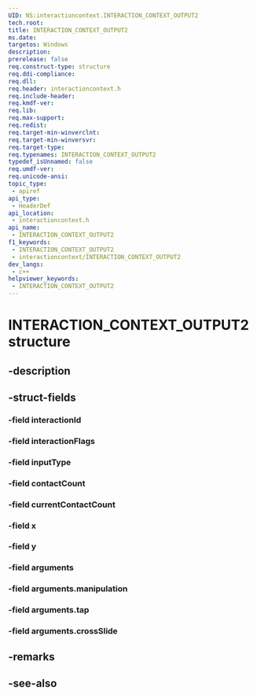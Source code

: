 ```yaml
---
UID: NS:interactioncontext.INTERACTION_CONTEXT_OUTPUT2
tech.root: 
title: INTERACTION_CONTEXT_OUTPUT2
ms.date: 
targetos: Windows
description: 
prerelease: false
req.construct-type: structure
req.ddi-compliance: 
req.dll: 
req.header: interactioncontext.h
req.include-header: 
req.kmdf-ver: 
req.lib: 
req.max-support: 
req.redist: 
req.target-min-winverclnt: 
req.target-min-winversvr: 
req.target-type: 
req.typenames: INTERACTION_CONTEXT_OUTPUT2
typedef_isUnnamed: false
req.umdf-ver: 
req.unicode-ansi: 
topic_type:
 - apiref
api_type:
 - HeaderDef
api_location:
 - interactioncontext.h
api_name:
 - INTERACTION_CONTEXT_OUTPUT2
f1_keywords:
 - INTERACTION_CONTEXT_OUTPUT2
 - interactioncontext/INTERACTION_CONTEXT_OUTPUT2
dev_langs:
 - c++
helpviewer_keywords:
 - INTERACTION_CONTEXT_OUTPUT2
---
```


# INTERACTION_CONTEXT_OUTPUT2 structure

## -description

## -struct-fields

### -field interactionId

### -field interactionFlags

### -field inputType

### -field contactCount

### -field currentContactCount

### -field x

### -field y

### -field arguments

### -field arguments.manipulation

### -field arguments.tap

### -field arguments.crossSlide

## -remarks

## -see-also

